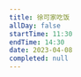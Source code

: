 ```yaml
---
title: 徐可家吃饭
allDay: false
startTime: 11:30
endTime: 14:30
date: 2023-04-08
completed: null
---
```


